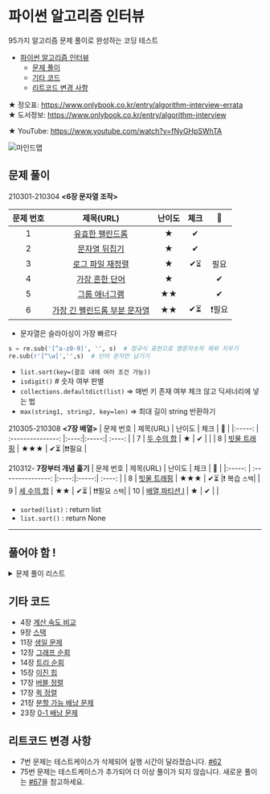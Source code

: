 # 파이썬 알고리즘 인터뷰
95가지 알고리즘 문제 풀이로 완성하는 코딩 테스트

<!-- TOC -->

- [파이썬 알고리즘 인터뷰](#파이썬-알고리즘-인터뷰)
    - [문제 풀이](#문제-풀이)
    - [기타 코드](#기타-코드)
    - [리트코드 변경 사항](#리트코드-변경-사항)

<!-- /TOC -->

★ 정오표: https://www.onlybook.co.kr/entry/algorithm-interview-errata  
★ 도서정보: https://www.onlybook.co.kr/entry/algorithm-interview

★ YouTube: https://www.youtube.com/watch?v=fNyGHpSWhTA

![마인드맵](https://user-images.githubusercontent.com/1250095/86745916-a62e9a00-c075-11ea-9aa5-8455e2527f87.png)

## 문제 풀이

210301-210304 **<6장 문자열 조작>**

| 문제 번호 |  제목(URL)   | 난이도 |   체크 |   💪  	|
|:-----:  |  :---------------:	|:----:|:-----:| :----:	|
| 1 | [유효한   팰린드롬](https://leetcode.com/problems/valid-palindrome/)  |★|   ✔  	|  	|
| 2 |  [문자열   뒤집기](https://leetcode.com/problems/reverse-string/)  |  ★  | ✔︎ | |
| 3 |  [로그 파일   재정렬](https://leetcode.com/problems/reorder-data-in-log-files/)  |  ★  | ✔︎⏳︎ | 필요 |
| 4 |  [가장 흔한 단어](https://leetcode.com/problems/most-common-word/)  |  ★  | | ✔ | |
| 5 |  [그룹   애너그램](https://leetcode.com/problems/group-anagrams/)  |  ★★  | | ✔ | |
| 6 |  [가장 긴 팰린드롬 부분   문자열](https://leetcode.com/problems/longest-palindromic-substring/)  |  ★★  | ✔︎⏳|❗필요 |

- 문자열은 슬라이싱이 가장 빠르다
```python
s = re.sub('[^a-z0-9]', '', s)  # 정규식 표현으로 영문자숫자 제외 지우기
re.sub(r'[^\w]','',s)  # 단어 문자만 남기기
```
- `list.sort(key=(괄호 내에 여러 조건 가능))` 
- `isdigit()` # 숫자 여부 판별
- `collections.defaultdict(list)` => 매번 키 존재 여부 체크 않고 딕셔너리에 넣는 법
- `max(string1, string2, key=len)` => 최대 길이 string 반환하기

210305-210308 **<7장 배열>**
| 문제 번호 |  제목(URL)   | 난이도 |   체크 |   💪  	|
|:-----:  |  :---------------:	|:----:|:-----:| :----:	|
| 7 |  [두 수의   합](https://leetcode.com/problems/two-sum/)  |  ★  | ✔ | |
| 8 |  [빗물   트래핑](https://leetcode.com/problems/trapping-rain-water/)  |  ★★★  | ✔︎⏳ |❗❗필요 |


210312- **7장부터 개념 훑기**
| 문제 번호 |  제목(URL)   | 난이도 |   체크 |   💪  	|
|:-----:  |  :---------------:	|:----:|:-----:| :----:	|
| 8 |  [빗물   트래핑](https://leetcode.com/problems/trapping-rain-water/)  |  ★★★  | ✔︎⏳ |❗ 복습 `스택`|
| 9 |  [세 수의   합](https://leetcode.com/problems/3sum/)  |  ★★  | ✔⏳ | ❗❗필요 `스택`|
| 10 |  [배열 파티션   I](https://leetcode.com/problems/array-partition-i/)  |  ★  | ✔ |  |
- `sorted(list)` : return list
- `list.sort()` : return None


---

## 풀어야 함 !
<details>
<summary> 문제 풀이 리스트 </summary>
<div markdown="1">

|  번호  |  제목  |  난이도  | 체크 | 💪 |
|-|----|--|-------------|---|
| 11 |  [자신을 제외한 배열의   곱](https://leetcode.com/problems/product-of-array-except-self/)  |  ★★  | 7장.   배열 |   |
| 12 |  [주식을 사고팔기 가장 좋은   시점](https://leetcode.com/problems/best-time-to-buy-and-sell-stock/)  |  ★  | 7장.   배열 |   |
| 13 |  [팰린드롬 연결   리스트](https://leetcode.com/problems/palindrome-linked-list/)  |  ★  | 8장.   연결 리스트 |   |
| 14 |  [두 정렬 리스트의   병합](https://leetcode.com/problems/merge-two-sorted-lists/)  |  ★  | 8장.   연결 리스트 |   |
| 15 |  [역순 연결   리스트](https://leetcode.com/problems/reverse-linked-list/)  |  ★  | 8장.   연결 리스트 |   |
| 16 |  [두 수의   덧셈](https://leetcode.com/problems/add-two-numbers/)  |  ★★  | 8장.   연결 리스트 |   |
| 17 |  [페어의 노드   스왑](https://leetcode.com/problems/swap-nodes-in-pairs/)  |  ★★  | 8장.   연결 리스트 |  |
| 18 |  [홀짝 연결   리스트](https://leetcode.com/problems/odd-even-linked-list/)  |  ★★  | 8장.   연결 리스트 |  |
| 19 |  [역순 연결 리스트   II](https://leetcode.com/problems/reverse-linked-list-ii/)  |  ★★  | 8장.   연결 리스트 |   |
| 20 |  [유효한   괄호](https://leetcode.com/problems/valid-parentheses/)  |  ★  | 9장.   스택, 큐 |   |
| 21 |  [중복 문자   제거](https://leetcode.com/problems/remove-duplicate-letters/)  |  ★★★  | 9장.   스택, 큐 |  |
| 22 |  [일일   온도](https://leetcode.com/problems/daily-temperatures/)  |  ★★  | 9장.   스택, 큐 |   |
| 23 |  [큐를 이용한 스택   구현](https://leetcode.com/problems/implement-stack-using-queues/)  |  ★  | 9장.   스택, 큐 |   |
| 24 |  [스택을 이용한 큐   구현](https://leetcode.com/problems/implement-queue-using-stacks/)  |  ★  | 9장.   스택, 큐 |   |
| 25 |  [원형 큐   디자인](https://leetcode.com/problems/design-circular-queue/)  |  ★★  | 9장.   스택, 큐 |   |
| 26 |  [원형 데크   디자인](https://leetcode.com/problems/design-circular-deque/)  |  ★★  | 10장.   데크, 우선 순위 큐 |  |
| 27 |  [k개 정렬 리스트   병합](https://leetcode.com/problems/merge-k-sorted-lists/)  |  ★  | 10장.   데크, 우선 순위 큐 |  |
| 28 |  [해시맵   디자인](https://leetcode.com/problems/design-hashmap/)  |  ★  | 11장.   해시 테이블 |   |
| 29 |  [보석과   돌](https://leetcode.com/problems/jewels-and-stones/)  |  ★  | 11장.   해시 테이블 |   |
| 30 |  [중복 문자 없는 가장 긴 부분   문자열](https://leetcode.com/problems/longest-substring-without-repeating-characters/)  |  ★★  | 11장.   해시 테이블 |  |
| 31 |  [상위 K 빈도   요소](https://leetcode.com/problems/top-k-frequent-elements/)  |  ★★  | 11장.   해시 테이블 |   |
| 32 |  [섬의   개수](https://leetcode.com/problems/number-of-islands/)  |  ★★  | 12장.   그래프 |  |
| 33 |  [전화 번호 문자   조합](https://leetcode.com/problems/letter-combinations-of-a-phone-number/)  |  ★★  | 12장.   그래프 |  |
| 34 |  [순열](https://leetcode.com/problems/permutations/)  |  ★★  | 12장.   그래프 |   |
| 35 |  [조합](https://leetcode.com/problems/combinations/)  |  ★★  | 12장.   그래프 |   |
| 36 |  [조합의   합](https://leetcode.com/problems/combination-sum/)  |  ★★  | 12장.   그래프 |   |
| 37 |  [부분   집합](https://leetcode.com/problems/subsets/)  |  ★★  | 12장.   그래프 |   |
| 38 |  [일정   재구성](https://leetcode.com/problems/reconstruct-itinerary/)  |  ★★  | 12장.   그래프 |   |
| 39 |  [코스   스케줄](https://leetcode.com/problems/course-schedule/)  |  ★★  | 12장.   그래프 |   |
| 40 |  [네트워크 딜레이   타임](https://leetcode.com/problems/network-delay-time/)  |  ★★  | 13장.   최단 경로 문제 |  |
| 41 |  [K 경유지 내 가장 저렴한   항공권](https://leetcode.com/problems/cheapest-flights-within-k-stops/)  |  ★★  | 13장.   최단 경로 문제 |   |
| 42 |  [이진 트리의 최대   깊이](https://leetcode.com/problems/maximum-depth-of-binary-tree/)  |  ★  | 14장.   트리 |   |
| 43 |  [이진 트리의   직경](https://leetcode.com/problems/diameter-of-binary-tree/)  |  ★  | 14장.   트리 |   |
| 44 |  [가장 긴 동일 값의   경로](https://leetcode.com/problems/longest-univalue-path/)  |  ★  | 14장.   트리 |   |
| 45 |  [이진 트리   반전](https://leetcode.com/problems/invert-binary-tree/)  |  ★  | 14장.   트리 |  |
| 46 |  [두 이진 트리   병합](https://leetcode.com/problems/merge-two-binary-trees/)  |  ★  | 14장.   트리 |   |
| 47 |  [이진 트리 직렬화 &   역직렬화](https://leetcode.com/problems/serialize-and-deserialize-binary-tree/)  |  ★★★  | 14장.   트리 |  |
| 48 |  [균형 이진   트리](https://leetcode.com/problems/balanced-binary-tree/)  |  ★  | 14장.   트리 |  |
| 49 |  [최소 높이   트리](https://leetcode.com/problems/minimum-height-trees/)  |  ★★  | 14장.   트리 |  |
| 50 |  [정렬된 배열의 이진 탐색 트리   변환](https://leetcode.com/problems/convert-sorted-array-to-binary-search-tree/)  |  ★  | 14장.   트리 |  |
| 51 |  [이진 탐색 트리(BST)를 더 큰 수   합계   트리로](https://leetcode.com/problems/binary-search-tree-to-greater-sum-tree/)  |  ★★  | 14장.   트리 |   |
| 52 |  [이진 탐색 트리(BST) 합의   범위](https://leetcode.com/problems/range-sum-of-bst/)  |  ★  | 14장.   트리 |   |
| 53 |  [이진 탐색 트리(BST) 노드 간 최소   거리](https://leetcode.com/problems/minimum-distance-between-bst-nodes/)  |  ★  | 14장.   트리 |  |
| 54 |  [전위, 중위 순회 결과로 이진 트리   구축](https://leetcode.com/problems/construct-binary-tree-from-preorder-and-inorder-traversal/)  |  ★★  | 14장.   트리 |   |
| 55 |  [배열의 K번째 큰   요소](https://leetcode.com/problems/kth-largest-element-in-an-array/)  |  ★★  | 15장.   힙 |   |
| 56 |  [트라이   구현](https://leetcode.com/problems/implement-trie-prefix-tree/)  |  ★★  | 16장.   트라이 |  |
| 57 |  [팰린드롬   페어](https://leetcode.com/problems/palindrome-pairs/)  |  ★★★  | 16장.   트라이 |  |
| 58 |  [리스트   정렬](https://leetcode.com/problems/sort-list/)  |  ★★  | 17장.   정렬 |  |
| 59 |  [구간   병합](https://leetcode.com/problems/merge-intervals/)  |  ★★  | 17장.   정렬 |   |
| 60 |  [삽입 정렬   리스트](https://leetcode.com/problems/insertion-sort-list/)  |  ★★  | 17장.   정렬 |  |
| 61 |  [가장 큰   수](https://leetcode.com/problems/largest-number/)  |  ★★  | 17장.   정렬 |   |
| 62 |  [유효한   애너그램](https://leetcode.com/problems/valid-anagram/)  |  ★  | 17장.   정렬 |   |
| 63 |  [색   정렬](https://leetcode.com/problems/sort-colors/)  |  ★★  | 17장.   정렬 |   |
| 64 |  [원점에 K번째 가까운   점](https://leetcode.com/problems/k-closest-points-to-origin/)  |  ★★  | 17장.   정렬 |  |
| 65 |  [이진   검색](https://leetcode.com/problems/binary-search/)  |  ★  | 18장.   이진 검색 |   |
| 66 |  [회전 정렬된 배열   검색](https://leetcode.com/problems/search-in-rotated-sorted-array/)  |  ★★  | 18장.   이진 검색 |   |
| 67 |  [두 배열의   교집합](https://leetcode.com/problems/intersection-of-two-arrays/)  |  ★  | 18장.   이진 검색 |   |
| 68 |  [두 수의 합   II](https://leetcode.com/problems/two-sum-ii-input-array-is-sorted/)  |  ★  | 18장.   이진 검색 |  |
| 69 |  [2D 행렬 검색   II](https://leetcode.com/problems/search-a-2d-matrix-ii/)  |  ★★  | 18장.   이진 검색 |   |
| 70 |  [싱글   넘버](https://leetcode.com/problems/single-number/)  |  ★  | 19장.   비트 조작 |  |
| 71 |  [해밍   거리](https://leetcode.com/problems/hamming-distance/)  |  ★  | 19장.   비트 조작 |  |
| 72 |  [두 정수의   합](https://leetcode.com/problems/sum-of-two-integers/)  |  ★★★  | 19장.   비트 조작 |  |
| 73 |  [UTF-8   검증](https://leetcode.com/problems/utf-8-validation/)  |  ★★  | 19장.   비트 조작 |  |
| 74 |  [1비트의   개수](https://leetcode.com/problems/number-of-1-bits/)  |  ★  | 19장.   비트 조작 |   |
| 75 |  [최대 슬라이딩   윈도우](https://leetcode.com/problems/sliding-window-maximum/)  |  ★★★  | 20장.   슬라이딩 윈도우 |  |
| 76 |  [부분 문자열이 포함된 최소   윈도우](https://leetcode.com/problems/minimum-window-substring/)  |  ★★★  | 20장.   슬라이딩 윈도우 |   |
| 77 |  [가장 긴 반복 문자   대체](https://leetcode.com/problems/longest-repeating-character-replacement/)  |  ★★  | 20장.   슬라이딩 윈도우 |  |
| 78 |  [주식을 사고 팔기 가장 좋은 시점   II](https://leetcode.com/problems/best-time-to-buy-and-sell-stock-ii/)  |  ★  | 21장.   그리디 알고리즘 |  |
| 79 |  [키에 따른 대기열   재구성](https://leetcode.com/problems/queue-reconstruction-by-height/)  |  ★★  | 21장.   그리디 알고리즘 |  |
| 80 |  [태스크   스케줄러](https://leetcode.com/problems/task-scheduler/)  |  ★★  | 21장.   그리디 알고리즘 |   |
| 81 |  [주유소](https://leetcode.com/problems/gas-station/)  |  ★★  | 21장.   그리디 알고리즘 |  |
| 82 |  [쿠키   부여](https://leetcode.com/problems/assign-cookies/)  |  ★  | 21장.   그리디 알고리즘 |  |
| 83 |  [과반수   엘리먼트](https://leetcode.com/problems/majority-element/)  |  ★  | 22장.   분할 정복 |  |
| 84 |  [괄호를 삽입하는 여러가지   방법](https://leetcode.com/problems/different-ways-to-add-parentheses/)  |  ★★  | 22장.   분할 정복 |  |
| 85 |  [피보나치   수](https://leetcode.com/problems/fibonacci-number/)  |  ★  | 23장.   다이나믹 프로그래밍 |   |
| 86 |  [최대 서브   배열](https://leetcode.com/problems/maximum-subarray/)  |  ★  | 23장.   다이나믹 프로그래밍 |   |
| 87 |  [계단   오르기](https://leetcode.com/problems/climbing-stairs/)  |  ★  | 23장.   다이나믹 프로그래밍 |   |
| 88 |  [집   도둑](https://leetcode.com/problems/house-robber/)  |  ★  | 23장.   다이나믹 프로그래밍 |  |
|  89(문제 1)  |  [비밀   지도](https://programmers.co.kr/learn/courses/30/lessons/17681)  |  ★  | 부록   B. 카카오 공채 문제 풀이 |  |
|  90(문제 2)  |  [다트   게임](https://programmers.co.kr/learn/courses/30/lessons/17682)  |  ★  | 부록   B. 카카오 공채 문제 풀이 |  |
|  91(문제 3)  |  [캐시](https://programmers.co.kr/learn/courses/30/lessons/17680)  |  ★  | 부록   B. 카카오 공채 문제 풀이 |  |
|  92(문제 4)  |  [셔틀버스](https://programmers.co.kr/learn/courses/30/lessons/17678)  |  ★★  | 부록   B. 카카오 공채 문제 풀이 |   |
|  93(문제 5)  |  [뉴스   클러스터링](https://programmers.co.kr/learn/courses/30/lessons/17677)  |  ★★  | 부록   B. 카카오 공채 문제 풀이 |  |
|  94(문제 6)  |  [프렌즈4블록](https://programmers.co.kr/learn/courses/30/lessons/17679)  |  ★★★  | 부록   B. 카카오 공채 문제 풀이 |   |
|  95(문제 7)  |  [추석   트래픽](https://programmers.co.kr/learn/courses/30/lessons/17676)  |  ★★★  | 부록   B. 카카오 공채 문제 풀이 |  |

</div>
</details>


## 기타 코드
- 4장 [계산 속도 비교](miscellaneous/4-performance.py)
- 9장 [스택](miscellaneous/9-stack.py)
- 11장 [생일 문제](miscellaneous/11-birthday.py)
- 12장 [그래프 순회](miscellaneous/12-graph-traversals.py)
- 14장 [트리 순회](miscellaneous/14-tree-traversals.py)
- 15장 [이진 힙](miscellaneous/15-binary-heap.py)
- 17장 [버블 정렬](miscellaneous/17-bubble-sort.py)
- 17장 [퀵 정렬](miscellaneous/17-quick-sort.py)
- 21장 [분할 가능 배낭 문제](miscellaneous/21-fractional-knapsack.py)
- 23장 [0-1 배낭 문제](miscellaneous/23-zero-one-knapsack.py)

## 리트코드 변경 사항
- 7번 문제는 테스트케이스가 삭제되어 실행 시간이 달라졌습니다. [#62](https://github.com/onlybooks/algorithm-interview/issues/62)
- 75번 문제는 테스트케이스가 추가되어 더 이상 풀이가 되지 않습니다. 새로운 풀이는 [#67](https://github.com/onlybooks/algorithm-interview/issues/67)을 참고하세요.
